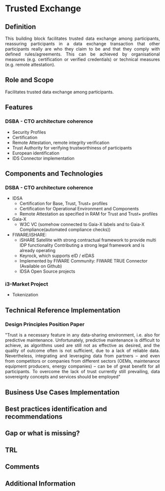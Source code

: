  # Trusted Exchange

 ## Definition
<div align="justify">This building block facilitates trusted data exchange among participants, reassuring participants in a data exchange transaction that other participants really are who they claim to be and that they comply with defined rules/agreements. This can be achieved by organisational measures (e.g. certification or verified credentials) or technical measures (e.g. remote attestation).</div> 

## Role and Scope
<div allign="justify">Facilitates trusted data exchange among participants.</div>

## Features 
### DSBA - CTO architecture coherence
- Security Profiles
- Certification
- Remote Attestation, remote integrity verification
- Trust Authority for verifying trustworthiness of participants
- European identification
- IDS Connector implementation

## Components and Technologies
### DSBA - CTO architecture coherence
- IDSA
  - Certification for Base, Trust, Trust+ profiles
  - Certification for Operational Environment and Components
  - Remote Attestation as specified in RAM for Trust and Trust+ profiles
- Gaia-X 
  - W3C VC (somehow connected to Gaia-X labels and to Gaia-X Compliance(automated compliance checks))
- FIWARE/iSHARE: 
  - iSHARE Satellite with strong contractual framework to provide multi IDP functionality Contributing a strong legal framework and is already operating
  - Keyrock, which supports eID / eIDAS
  - Implemented by FIWARE Community: FIWARE TRUE Connector (Available on Github)
  - IDSA Open Source projects

### i3-Market Project
- Tokenization

## Technical Reference Implementation
### Design Principles Position Paper
<div align="justify">"Trust is a necessary feature in any data-sharing environment, i.e. also for predictive maintenance. Unfortunately, predictive maintenance is difficult to achieve, as algorithms used are still not as effective as desired, and the quality of outcome often is not sufficient, due to a lack of reliable data. Nevertheless, integrating and leveraging data from partners – and even from competitors or companies from different sectors (OEMs, maintenance equipment producers, energy companies) – can be of great benefit for all participants.
To overcome the lack of trust currently still prevailing, data sovereignty concepts and services should be employed"</div>

## Business Use Cases Implementation

## Best practices identification and recommendations

## Gap or what is missing?

## TRL

## Comments

## Additional Information
